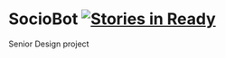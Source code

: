SocioBot [![Stories in Ready](https://badge.waffle.io/kmanzana/SocioBot_Arduino.png?label=ready)](https://waffle.io/kmanzana/SocioBot_Arduino)
========

Senior Design project

